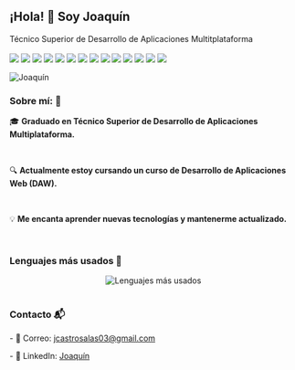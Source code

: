 <h2>¡Hola! 👋 Soy Joaquín </h2>

Técnico Superior de Desarrollo de Aplicaciones Multitplataforma <br> <br> <img src="https://img.shields.io/badge/Java-007396?style=for-the-badge&logo=java&logoColor=white"/> <img src="https://img.shields.io/badge/Angular-DD0031?style=for-the-badge&logo=angular&logoColor=white"/> <img src="https://img.shields.io/badge/C%23-239120?style=for-the-badge&logo=c-sharp&logoColor=white"/> <img src="https://img.shields.io/badge/HTML-E34F26?style=for-the-badge&logo=html5&logoColor=white"/> <img src="https://img.shields.io/badge/CSS-1572B6?style=for-the-badge&logo=css3&logoColor=white"/> <img src="https://img.shields.io/badge/Spring%20Boot-6DB33F?style=for-the-badge&logo=springboot&logoColor=white"/> <img src="https://img.shields.io/badge/MySQL-4479A1?style=for-the-badge&logo=mysql&logoColor=white"/> <img src="https://img.shields.io/badge/JavaScript-F7DF1E?style=for-the-badge&logo=javascript&logoColor=black"/> <img src="https://img.shields.io/badge/Vue.js-35495E?style=for-the-badge&logo=vue.js&logoColor=4FC08D"/> <img src="https://img.shields.io/badge/Python-3776AB?style=for-the-badge&logo=python&logoColor=white"/> <img src="https://img.shields.io/badge/Bootstrap-563D7C?style=for-the-badge&logo=bootstrap&logoColor=white"/> <img src="https://img.shields.io/badge/Tailwind%20CSS-06B6D4?style=for-the-badge&logo=tailwindcss&logoColor=white"/> <img src="https://img.shields.io/badge/Android%20Studio-3DDC84?style=for-the-badge&logo=android-studio&logoColor=white"/> <img src="https://img.shields.io/badge/Unity-000000?style=for-the-badge&logo=unity&logoColor=white"/> <br>

<img align="center" alt="Joaquín" src="https://cdn.dribbble.com/users/1059583/screenshots/4171367/coding-freak.gif" /> <h3>Sobre mí: 🚀</h3> <p>🎓 <b>Graduado en Técnico Superior de Desarrollo de Aplicaciones Multiplataforma.</b></p> <br> <p>🔍 <b>Actualmente estoy cursando un curso de Desarrollo de Aplicaciones Web (DAW).</b></p> <br> <p>💡 <b>Me encanta aprender nuevas tecnologías y mantenerme actualizado.</b></p> <br> <h3>Lenguajes más usados 🚀</h3> <div style="display: flex; justify-content: center; gap: 10px; flex-wrap: wrap; margin-top: 10px"> <img src="https://github-readme-stats.vercel.app/api/top-langs/?username=Joakamakaka1&layout=compact&theme=dark" alt="Lenguajes más usados" /> </div> <br> <h3>Contacto 📬</h3> <p>- 📧 Correo: <a href="mailto:jcastrosalas03@gmail.com">jcastrosalas03@gmail.com</a></p> <p>- 🔗 LinkedIn: <a href="https://www.linkedin.com/in/joaquin-castro-salas-54882b2b6/" target="_blank">Joaquín</a></p> <br>
